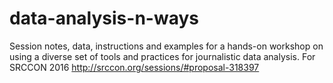 # data-analysis-n-ways
Session notes, data, instructions and examples for a hands-on workshop on using a diverse set of tools and practices for journalistic data analysis.  For SRCCON 2016 http://srccon.org/sessions/#proposal-318397
